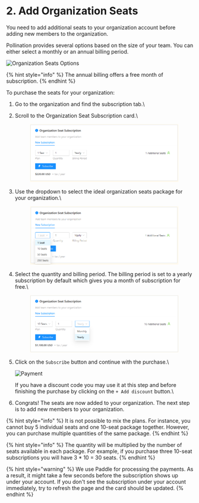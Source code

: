 # 2. Add Organization Seats

You need to add additional seats to your organization account before adding new members to the organization.

Pollination provides several options based on the size of your team. You can either select a monthly or an annual billing period.

![Organization Seats Options](../../.gitbook/assets/organization-setup/org-seats-options.png)

{% hint style="info" %}
The annual billing offers a free month of subscription.
{% endhint %}

To purchase the seats for your organization:

1. Go to the organization and find the subscription tab.\

2.  Scroll to the Organization Seat Subscription card.\


    <figure><img src="../../.gitbook/assets/image (8).png" alt=""><figcaption></figcaption></figure>
3.  Use the dropdown to select the ideal organization seats package for your organization.\


    <figure><img src="../../.gitbook/assets/image (9).png" alt=""><figcaption></figcaption></figure>
4.  Select the quantity and billing period. The billing period is set to a yearly subscription by default which gives you a month of subscription for free.\


    <figure><img src="../../.gitbook/assets/image (10).png" alt=""><figcaption></figcaption></figure>
5.  Click on the `Subscribe` button and continue with the purchase.\


    ![Payment](../../.gitbook/assets/organization-setup/buy-org-seats-5.png)

    If you have a discount code you may use it at this step and before finishing the purchase by clicking on the `+ Add discount` button.\

6. Congrats! The seats are now added to your organization. The next step is to add new members to your organization.

{% hint style="info" %}
It is not possible to mix the plans. For instance, you cannot buy 5 individual seats and one 10-seat package together. However, you can purchase multiple quantities of the same package.
{% endhint %}

{% hint style="info" %}
The quantity will be multiplied by the number of seats available in each package. For example, if you purchase three 10-seat subscriptions you will have 3 \* 10 = 30 seats.
{% endhint %}

{% hint style="warning" %}
We use Paddle for processing the payments. As a result, it might take a few seconds before the subscription shows up under your account. If you don't see the subscription under your account immediately, try to refresh the page and the card should be updated.
{% endhint %}
